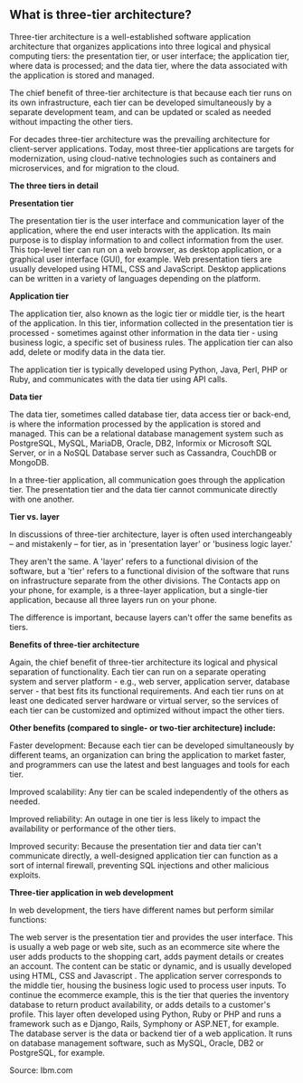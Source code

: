 ## What is three-tier architecture?

Three-tier architecture is a well-established software application architecture that organizes applications into three logical and physical computing tiers: the presentation tier, or user interface; the application tier, where data is processed; and the data tier, where the data associated with the application is stored and managed.

The chief benefit of three-tier architecture is that because each tier runs on its own infrastructure, each tier can be developed simultaneously by a separate development team, and can be updated or scaled as needed without impacting the other tiers.

For decades three-tier architecture was the prevailing architecture for client-server applications. Today, most three-tier applications are targets for modernization, using cloud-native technologies such as containers and microservices, and for migration to the cloud.

**The three tiers in detail**

**Presentation tier**

The presentation tier is the user interface and communication layer of the application, where the end user interacts with the application. Its main purpose is to display information to and collect information from the user. This top-level tier can run on a web browser, as desktop application, or a graphical user interface (GUI), for example. Web presentation tiers are usually developed using HTML, CSS and JavaScript. Desktop applications can be written in a variety of languages depending on the platform.

**Application tier**

The application tier, also known as the logic tier or middle tier, is the heart of the application. In this tier, information collected in the presentation tier is processed - sometimes against other information in the data tier - using business logic, a specific set of business rules. The application tier can also add, delete or modify data in the data tier.

The application tier is typically developed using Python, Java, Perl, PHP or Ruby, and communicates with the data tier using API calls. 

**Data tier**

The data tier, sometimes called database tier, data access tier or back-end, is where the information processed by the application is stored and managed. This can be a relational database management system such as PostgreSQL, MySQL, MariaDB, Oracle, DB2, Informix or Microsoft SQL Server, or in a NoSQL Database server such as Cassandra, CouchDB or MongoDB. 

In a three-tier application, all communication goes through the application tier. The presentation tier and the data tier cannot communicate directly with one another.

**Tier vs. layer**

In discussions of three-tier architecture, layer is often used interchangeably – and mistakenly – for tier, as in 'presentation layer' or 'business logic layer.' 

They aren't the same. A 'layer' refers to a functional division of the software, but a 'tier' refers to a functional division of the software that runs on infrastructure separate from the other divisions. The Contacts app on your phone, for example, is a three-layer application, but a single-tier application, because all three layers run on your phone.

The difference is important, because layers can't offer the same benefits as tiers.

**Benefits of three-tier architecture**

Again, the chief benefit of three-tier architecture its logical and physical separation of functionality. Each tier can run on a separate operating system and server platform - e.g., web server, application server, database server - that best fits its functional requirements. And each tier runs on at least one dedicated server hardware or virtual server, so the services of each tier can be customized and optimized without impact the other tiers. 

**Other benefits (compared to single- or two-tier architecture) include:**

Faster development: Because each tier can be developed simultaneously by different teams, an organization can bring the application to market faster, and programmers can use the latest and best languages and tools for each tier.

Improved scalability: Any tier can be scaled independently of the others as needed.

Improved reliability: An outage in one tier is less likely to impact the availability or performance of the other tiers.

Improved security: Because the presentation tier and data tier can't communicate directly, a well-designed application tier can function as a sort of internal firewall, preventing SQL injections and other malicious exploits.

**Three-tier application in web development**

In web development, the tiers have different names but perform similar functions:

The web server is the presentation tier and provides the user interface. This is usually a web page or web site, such as an ecommerce site where the user adds products to the shopping cart, adds payment details or creates an account. The content can be static or dynamic, and is usually developed using HTML, CSS and Javascript .
The application server corresponds to the middle tier, housing the business logic used to process user inputs. To continue the ecommerce example, this is the tier that queries the inventory database to return product availability, or adds details to a customer's profile. This layer often developed using Python, Ruby or PHP and runs a framework such as e Django, Rails, Symphony or ASP.NET, for example.
The database server is the data or backend tier of a web application. It runs on database management software, such as MySQL, Oracle, DB2 or PostgreSQL, for example.

Source: Ibm.com
